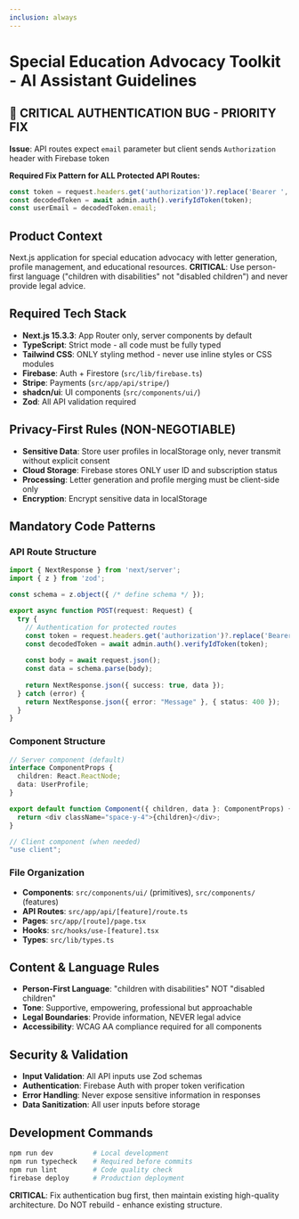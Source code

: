 ```yaml
---
inclusion: always
---
```


# Special Education Advocacy Toolkit - AI Assistant Guidelines

## 🚨 CRITICAL AUTHENTICATION BUG - PRIORITY FIX
**Issue**: API routes expect `email` parameter but client sends `Authorization` header with Firebase token

**Required Fix Pattern for ALL Protected API Routes:**
```typescript
const token = request.headers.get('authorization')?.replace('Bearer ', '');
const decodedToken = await admin.auth().verifyIdToken(token);
const userEmail = decodedToken.email;
```

## Product Context
Next.js application for special education advocacy with letter generation, profile management, and educational resources. **CRITICAL**: Use person-first language ("children with disabilities" not "disabled children") and never provide legal advice.

## Required Tech Stack
- **Next.js 15.3.3**: App Router only, server components by default
- **TypeScript**: Strict mode - all code must be fully typed
- **Tailwind CSS**: ONLY styling method - never use inline styles or CSS modules
- **Firebase**: Auth + Firestore (`src/lib/firebase.ts`)
- **Stripe**: Payments (`src/app/api/stripe/`)
- **shadcn/ui**: UI components (`src/components/ui/`)
- **Zod**: All API validation required

## Privacy-First Rules (NON-NEGOTIABLE)
- **Sensitive Data**: Store user profiles in localStorage only, never transmit without explicit consent
- **Cloud Storage**: Firebase stores ONLY user ID and subscription status
- **Processing**: Letter generation and profile merging must be client-side only
- **Encryption**: Encrypt sensitive data in localStorage

## Mandatory Code Patterns

### API Route Structure
```typescript
import { NextResponse } from 'next/server';
import { z } from 'zod';

const schema = z.object({ /* define schema */ });

export async function POST(request: Request) {
  try {
    // Authentication for protected routes
    const token = request.headers.get('authorization')?.replace('Bearer ', '');
    const decodedToken = await admin.auth().verifyIdToken(token);
    
    const body = await request.json();
    const data = schema.parse(body);
    
    return NextResponse.json({ success: true, data });
  } catch (error) {
    return NextResponse.json({ error: "Message" }, { status: 400 });
  }
}
```

### Component Structure
```typescript
// Server component (default)
interface ComponentProps {
  children: React.ReactNode;
  data: UserProfile;
}

export default function Component({ children, data }: ComponentProps) {
  return <div className="space-y-4">{children}</div>;
}

// Client component (when needed)
"use client";
```

### File Organization
- **Components**: `src/components/ui/` (primitives), `src/components/` (features)
- **API Routes**: `src/app/api/[feature]/route.ts`
- **Pages**: `src/app/[route]/page.tsx`
- **Hooks**: `src/hooks/use-[feature].tsx`
- **Types**: `src/lib/types.ts`

## Content & Language Rules
- **Person-First Language**: "children with disabilities" NOT "disabled children"
- **Tone**: Supportive, empowering, professional but approachable
- **Legal Boundaries**: Provide information, NEVER legal advice
- **Accessibility**: WCAG AA compliance required for all components

## Security & Validation
- **Input Validation**: All API inputs use Zod schemas
- **Authentication**: Firebase Auth with proper token verification
- **Error Handling**: Never expose sensitive information in responses
- **Data Sanitization**: All user inputs before storage

## Development Commands
```bash
npm run dev          # Local development
npm run typecheck    # Required before commits
npm run lint         # Code quality check
firebase deploy      # Production deployment
```

**CRITICAL**: Fix authentication bug first, then maintain existing high-quality architecture. Do NOT rebuild - enhance existing structure.
